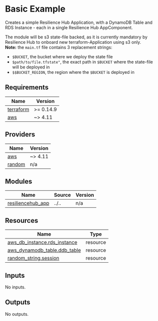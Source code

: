 <!-- BEGIN_TF_DOCS -->
# Basic Example

Creates a simple Resilience Hub Application, with a DynamoDB Table and RDS Instance - each in a single Resilience Hub AppComponent.

The module will be s3 state-file backed, as it is currently mandatory by Resilience Hub to onboard new terraform-Application using s3 only.\
**Note:** the `main.tf` file contains 3 replacement strings:
- `$BUCKET`, the bucket where we deploy the state file  
- `$path/to/file.tfstate"`, the exact path in `$BUCKET` where the state-file will be deployed in
- `$$BUCKET_REGION`, the region where the `$BUCKET` is deployed in

## Requirements

| Name | Version |
|------|---------|
| <a name="requirement_terraform"></a> [terraform](#requirement\_terraform) | >= 0.14.9 |
| <a name="requirement_aws"></a> [aws](#requirement\_aws) | ~> 4.11 |

## Providers

| Name | Version |
|------|---------|
| <a name="provider_aws"></a> [aws](#provider\_aws) | ~> 4.11 |
| <a name="provider_random"></a> [random](#provider\_random) | n/a |

## Modules

| Name | Source | Version |
|------|--------|---------|
| <a name="module_resiliencehub_app"></a> [resiliencehub\_app](#module\_resiliencehub\_app) | ../.. | n/a |

## Resources

| Name | Type |
|------|------|
| [aws_db_instance.rds_instance](https://registry.terraform.io/providers/hashicorp/aws/latest/docs/resources/db_instance) | resource |
| [aws_dynamodb_table.ddb_table](https://registry.terraform.io/providers/hashicorp/aws/latest/docs/resources/dynamodb_table) | resource |
| [random_string.session](https://registry.terraform.io/providers/hashicorp/random/latest/docs/resources/string) | resource |

## Inputs

No inputs.

## Outputs

No outputs.
<!-- END_TF_DOCS -->